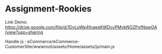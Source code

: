 # Assignment-Rookies

Link Demo: https://drive.google.com/file/d/1DvLpWe4fnaeeKWDcvPMykNOZPxfNqwGA/view?usp=sharing

Handle js : eCommerce/eCommerce-CustomerSite/wwwroot/assets/Home/assets/js/main.js
